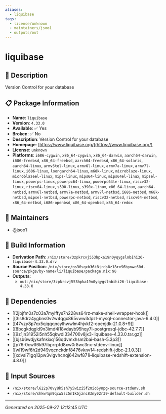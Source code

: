 ```yaml
---
aliases:
  - liquibase
tags:
  - license/unknown
  - maintainers/jsoo1
  - outputs/out
---
```


# liquibase

## 📝 Description

Version Control for your database

## 📋 Package Information

- **Name**: `liquibase`
- **Version**: `4.33.0`
- **Available**: ✅ Yes
- **Broken**: ✅ No
- **Description**: Version Control for your database
- **Homepage**: [https://www.liquibase.org/](https://www.liquibase.org/)
- **License**: `unknown`
- **Platforms**: `i686-cygwin`, `x86_64-cygwin`, `x86_64-darwin`, `aarch64-darwin`, `i686-freebsd`, `x86_64-freebsd`, `aarch64-freebsd`, `x86_64-solaris`, `aarch64-linux`, `armv5tel-linux`, `armv6l-linux`, `armv7a-linux`, `armv7l-linux`, `i686-linux`, `loongarch64-linux`, `m68k-linux`, `microblaze-linux`, `microblazeel-linux`, `mips-linux`, `mips64-linux`, `mips64el-linux`, `mipsel-linux`, `powerpc-linux`, `powerpc64-linux`, `powerpc64le-linux`, `riscv32-linux`, `riscv64-linux`, `s390-linux`, `s390x-linux`, `x86_64-linux`, `aarch64-netbsd`, `armv6l-netbsd`, `armv7a-netbsd`, `armv7l-netbsd`, `i686-netbsd`, `m68k-netbsd`, `mipsel-netbsd`, `powerpc-netbsd`, `riscv32-netbsd`, `riscv64-netbsd`, `x86_64-netbsd`, `i686-openbsd`, `x86_64-openbsd`, `x86_64-redox`
## 👥 Maintainers

- @jsoo1


## 🔧 Build Information

- **Derivation Path**: `/nix/store/3zpkrcvj553hpka19n0yqygslnbihi26-liquibase-4.33.0.drv`
- **Source Position**: `/nix/store/ns30sqxb36k8jrds8z18rv96bpnwc60d-source/pkgs/by-name/li/liquibase/package.nix:90`
- **Outputs**:
  - `out`:  `/nix/store/3zpkrcvj553hpka19n0yqygslnbihi26-liquibase-4.33.0`

## 🔗 Dependencies

- [[2jbjfm0s7c03a7mylffys7n228vs64rz-make-shell-wrapper-hook]]
- [[3ls8drz4ygbns0v2w4qgx865vww3dpzl-mysql-connector-java-9.4.0]]
- [[47vzy8p7cx5qiqqqncylhwwlm4hjvkf2-openjdk-21.0.8+9]]
- [[8bcgkdqgld9n3imd4i18vdayb95hqy7i-postgresql-jdbc-42.7.7]]
- [[9z1jn31952i5nh55qkwdi334700v8jx3-liquibase-4.33.0.tar.gz]]
- [[bjsb6wdjykafnkixq156qdvmxhsm2bai-bash-5.3p3]]
- [[p76r0cwlf6k97ibprrpfd8xw0r8wc3nx-stdenv-linux]]
- [[wl19wf6h2d949vqcnckdnf8476vknv14-redshift-jdbc-2.1.0.3]]
- [[xdvsi71gq13pw3vigvhcnqj642wf871i-liquibase-redshift-extension-4.8.0]]

## 📁 Input Sources

- `/nix/store/l622p70vy8k5sh7y5wizi5f2mic6ynpg-source-stdenv.sh`
- `/nix/store/shkw4qm9qcw5sc5n1k5jznc83ny02r39-default-builder.sh`

---
*Generated on 2025-09-27 12:12:45 UTC*
